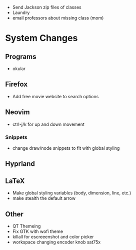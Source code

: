   - Send Jackson zip files of classes
  - Laundry
  - email professors about missing class (mom)




# System Changes
## Programs
  - okular
## Firefox
  - Add free movie website to search options
## Neovim
  - ctrl-j/k for up and down movement
### Snippets
  - change draw/node snippets to fit with global styling
## Hyprland
## LaTeX
  - Make global styling variables (body, dimension, line, etc.)
  - make stealth the default arrow
## Other
  - QT Themeing
  - Fix GTK with wofi theme
  - killall for escreeenshot and color picker
  - workspace changing encoder knob sat75x
